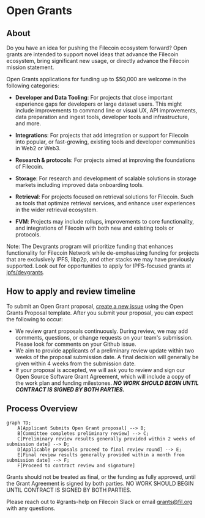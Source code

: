 # Open Grants

## About
Do you have an idea for pushing the Filecoin ecosystem forward? Open grants are intended to support novel ideas that advance the Filecoin ecosystem, bring significant new usage, or directly advance the Filecoin mission statement. 

Open Grants applications for funding up to $50,000 are welcome in the following categories:

- **Developer and Data Tooling**: For projects that close important experience gaps for developers or large dataset users. This might include improvements to command line or visual UX, API improvements, data preparation and ingest tools, developer tools and infrastructure, and more.
  
- **Integrations**: For projects that add integration or support for Filecoin into popular, or fast-growing, existing tools and developer communities in Web2 or Web3. 

- **Research & protocols**: For projects aimed at improving the foundations of Filecoin.

- **Storage**: For research and development of scalable solutions in storage markets including improved data onboarding tools.

- **Retrieval**: For projects focused on retrieval solutions for Filecoin. Such as tools that optimize retrieval services, and enhance user experiences in the wider retrieval ecosystem.

- **FVM**: Projects may include rollups, improvements to core functionality, and integrations of Filecoin with both new and existing tools or protocols.

Note: The Devgrants program will prioritize funding that enhances functionality for Filecoin Network while de-emphasizing funding for projects that are exclusively IPFS, libp2p, and other stacks we may have previously supported. Look out for opportunities to apply for IPFS-focused grants at [ipfs/devgrants](https://github.com/ipfs/devgrants).

## How to apply and review timeline
                                    
To submit an Open Grant proposal, [create a new issue](https://github.com/filecoin-project/devgrants/issues/new?assignees=smagdali%2C+ErinOCon%2C+realChainLife&labels=Open+Grant&projects=&template=open-grant-appolication.md&title=) using the Open Grants Proposal template. After you submit your proposal, you can expect the following to occur:

- We review grant proposals continuously. During review, we may add comments, questions, or change requests on your team's submission. Please look for comments on your Github issue.
- We aim to provide applicants of a preliminary review update within two weeks of the proposal submission date. A final decision will generally be given within 4 weeks from the submission date.
- If your proposal is accepted, we will ask you to review and sign our Open Source Software Grant Agreement, which will include a copy of the work plan and funding milestones. ***NO WORK SHOULD BEGIN UNTIL CONTRACT IS SIGNED BY BOTH PARTIES.***

## Process Overview
```mermaid
graph TD;
    A[Applicant Submits Open Grant proposal] --> B;
    B[Committee completes preliminary review] --> C;
    C[Preliminary review results generally provided within 2 weeks of submission date] --> D;
    D[Applicable proposals proceed to final review round] --> E;
    E[Final review results generally provided within a month from submission date] --> F;
    F[Proceed to contract review and signature]
```                                                                                                              
                                               
Grants should not be treated as final, or the funding as fully approved, until the Grant Agreement is signed by both parties. NO WORK SHOULD BEGIN UNTIL CONTRACT IS SIGNED BY BOTH PARTIES.

Please reach out to #grants-help on Filecoin Slack or email grants@fil.org with any questions.



